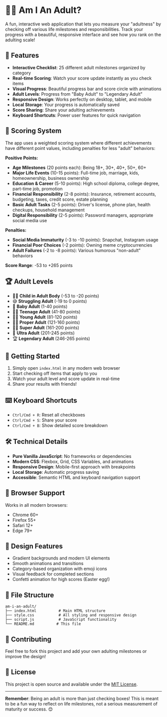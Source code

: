 # 🧑‍💼 Am I An Adult?

A fun, interactive web application that lets you measure your "adultness" by checking off various life milestones and responsibilities. Track your progress with a beautiful, responsive interface and see how you rank on the adulting scale!

## 🌟 Features

- **Interactive Checklist**: 25 different adult milestones organized by category
- **Real-time Scoring**: Watch your score update instantly as you check items
- **Visual Progress**: Beautiful progress bar and score circle with animations
- **Adult Levels**: Progress from "Baby Adult" to "Legendary Adult"
- **Responsive Design**: Works perfectly on desktop, tablet, and mobile
- **Local Storage**: Your progress is automatically saved
- **Score Sharing**: Share your adulting achievements
- **Keyboard Shortcuts**: Power user features for quick navigation

## 🎯 Scoring System

The app uses a weighted scoring system where different achievements have different point values, including penalties for less "adult" behaviors:

**Positive Points:**

- **Age Milestones** (20 points each): Being 18+, 30+, 40+, 50+, 60+
- **Major Life Events** (10-15 points): Full-time job, marriage, kids, homeownership, business ownership
- **Education & Career** (5-10 points): High school diploma, college degree, part-time job, promotion
- **Financial Responsibility** (2-8 points): Insurance, retirement accounts, budgeting, taxes, credit score, estate planning
- **Basic Adult Tasks** (2-5 points): Driver's license, phone plan, health checkups, household management
- **Digital Responsibility** (2-5 points): Password managers, appropriate social media use

**Penalties:**

- **Social Media Immaturity** (-3 to -10 points): Snapchat, Instagram usage
- **Financial Poor Choices** (-2 points): Owning meme cryptocurrencies
- **Adult Failures** (-2 to -8 points): Various humorous "non-adult" behaviors

**Score Range**: -53 to +265 points

## 🏆 Adult Levels

- 👶😱 **Child in Adult Body** (-53 to -20 points)
- 😅 **Struggling Adult** (-19 to 0 points)
- 👶 **Baby Adult** (1-40 points)
- 🧑‍🎓 **Teenage Adult** (41-80 points)
- 🧑‍💼 **Young Adult** (81-120 points)
- 👨‍💻 **Proper Adult** (121-160 points)
- 🦸‍♀️ **Super Adult** (161-200 points)
- 👑 **Ultra Adult** (201-245 points)
- 🏆 **Legendary Adult** (246-265 points)

## 🚀 Getting Started

1. Simply open `index.html` in any modern web browser
2. Start checking off items that apply to you
3. Watch your adult level and score update in real-time
4. Share your results with friends!

## ⌨️ Keyboard Shortcuts

- `Ctrl/Cmd + R`: Reset all checkboxes
- `Ctrl/Cmd + S`: Share your score
- `Ctrl/Cmd + B`: Show detailed score breakdown

## 🛠️ Technical Details

- **Pure Vanilla JavaScript**: No frameworks or dependencies
- **Modern CSS**: Flexbox, Grid, CSS Variables, and animations
- **Responsive Design**: Mobile-first approach with breakpoints
- **Local Storage**: Automatic progress saving
- **Accessible**: Semantic HTML and keyboard navigation support

## 📱 Browser Support

Works in all modern browsers:

- Chrome 60+
- Firefox 55+
- Safari 12+
- Edge 79+

## 🎨 Design Features

- Gradient backgrounds and modern UI elements
- Smooth animations and transitions
- Category-based organization with emoji icons
- Visual feedback for completed sections
- Confetti animation for high scores (Easter egg!)

## 📄 File Structure

```
am-i-an-adult/
├── index.html          # Main HTML structure
├── style.css           # All styling and responsive design
├── script.js           # JavaScript functionality
└── README.md          # This file
```

## 🤝 Contributing

Feel free to fork this project and add your own adulting milestones or improve the design!

## 📝 License

This project is open source and available under the [MIT License](LICENSE).

---

**Remember**: Being an adult is more than just checking boxes! This is meant to be a fun way to reflect on life milestones, not a serious measurement of maturity or success. 😊
